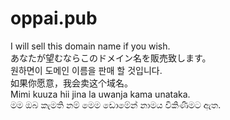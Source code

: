 # oppai.pub

I will sell this domain name if you wish.  
あなたが望むならこのドメイン名を販売致します。  
원하면이 도메인 이름을 판매 할 것입니다.  
如果你愿意，我会卖这个域名。  
Mimi kuuza hii jina la uwanja kama unataka.  
මම ඔබ කැමති නම් මෙම ඩොමේන් නාමය විකිණීමට ඇත.  
